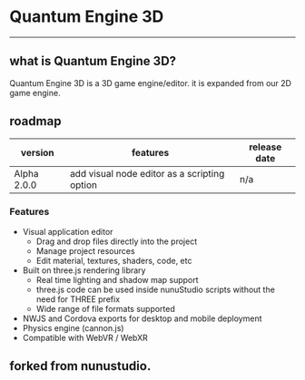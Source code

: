 # Quantum Engine 3D #
---
## what is Quantum Engine 3D? ##
Quantum Engine 3D is a 3D game engine/editor. it is expanded from our 2D game engine.

## roadmap ##
| version | features | release date |
|---|---|---|
| Alpha 2.0.0 | add visual node editor as a scripting option | n/a |



### Features

- Visual application editor
  - Drag and drop files directly into the project
  - Manage project resources
  - Edit material, textures, shaders, code, etc
- Built on three.js rendering library
  - Real time lighting and shadow map support
  - three.js code can be used inside nunuStudio scripts without the need for THREE prefix
  - Wide range of file formats supported
- NWJS and Cordova exports for desktop and mobile deployment
- Physics engine (cannon.js)
- Compatible with WebVR / WebXR






## forked from nunustudio.
